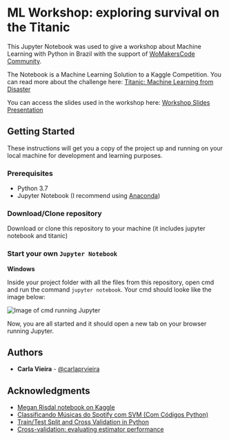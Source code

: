 # ML Workshop: exploring survival on the Titanic

This Jupyter Notebook was used to give a workshop about Machine Learning with Python in Brazil with the support of [WoMakersCode Community](https://github.com/WoMakersCode).

The Notebook is a Machine Learning Solution to a Kaggle Competition. You can read more about the challenge here: [Titanic: Machine Learning from Disaster](https://www.kaggle.com/c/titanic/data)

You can access the slides used in the workshop here: [Workshop Slides Presentation](https://docs.google.com/presentation/d/1eCrsY8pIv_QuNHgESFZ19uwhmPx1EcADDQRdX-3mWv8/edit?usp=sharing)

## Getting Started

These instructions will get you a copy of the project up and running on your local machine for development and learning purposes. 

### Prerequisites

* Python 3.7
* Jupyter Notebook (I recommend using [Anaconda](https://www.anaconda.com/download/))

### Download/Clone repository

Download or clone this repository to your machine (it includes jupyter notebook and titanic)

### Start your own ```Jupyter Notebook```

**Windows**

Inside your project folder with all the files from this repository, open cmd and run the command ```jupyter notebook```. Your cmd should looke like the image below:

![Image of cmd running Jupyter](https://i.imgur.com/imfl23W.png)

Now, you are all started and it should open a new tab on your browser running Jupyter.

## Authors

* **Carla Vieira** - [@carlaprvieira](https://twitter.com/carlaprvieira)

## Acknowledgments

* [Megan Risdal notebook on Kaggle](https://www.kaggle.com/mrisdal/exploring-survival-on-the-titanic)
* [Classificando Músicas do Spotify com SVM (Com Códigos Python)](http://minerandodados.com.br/index.php/2018/04/04/spotify-svm-python/)
* [Train/Test Split and Cross Validation in Python](https://towardsdatascience.com/train-test-split-and-cross-validation-in-python-80b61beca4b6)
* [Cross-validation: evaluating estimator performance](https://scikit-learn.org/stable/modules/cross_validation.html)

